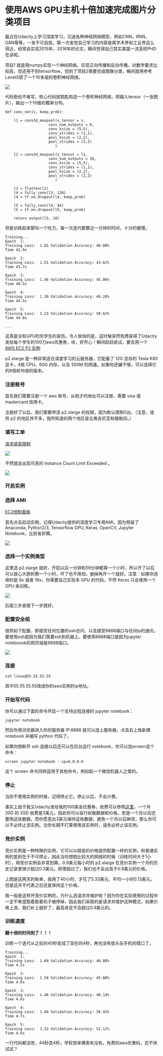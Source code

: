 # 使用AWS GPU主机十倍加速完成图片分类项目	
最近在Udacity上学习深度学习，沉迷各种神经网络模型，例如CNN，RNN，GAN等等，一发不可自拔。第一次发觉自己学习的内容是离学术界和工业界这么得近，经常会实现2015年，2016年的论文，瞬间觉得自己其实美国一流高校PHD在读呢。

项目1 就是用numpy实现一个神经网络，实现正向传播和反向传播，对数学要求比较高，但还用不到tensorflow，但到了项目2需要完成图像分类，瞬间就用参考Lenet5搭了一个10多层的卷积神经网络。

![](lenet5.png)

代码倒也不难写，核心代码就钥匙构造一个卷积神经网络，把输入tensor（一张图片），输出一个10维的概率分布。

```
def conv_net(x, keep_prob):
    
    l1 = conv2d_maxpool(x_tensor = x, 
                    conv_num_outputs = 6, 
                    conv_ksize = (5,5),
                    conv_strides = (1,1), 
                    pool_ksize = (2,2), 
                    pool_strides = (2,2)
                       )
    
    l2 = conv2d_maxpool(x_tensor = l1, 
                    conv_num_outputs = 16, 
                    conv_ksize = (5,5),
                    conv_strides = (1,1), 
                    pool_ksize = (2,2), 
                    pool_strides = (2,2)
                       )

    l3 = flatten(l2)
    l4 = fully_conn(l3, 120)
    l4 = tf.nn.dropout(l4, keep_prob)

    l5 = fully_conn(l4, 84)
    l5 = tf.nn.dropout(l5, keep_prob)
    
    return output(l5, 10)
```
但是训练起来那叫一个吃力，每一次迭代都要近一分钟的时间，十分的缓慢。

```
Training...
Epoch  1: 
Training Loss:  1.65 Validation Accuracy: 40.88%
Time 41.9s

Epoch  2: 
Training Loss:  1.51 Validation Accuracy: 43.62%
Time 41.7s

Epoch  3: 
Training Loss:  1.46 Validation Accuracy: 45.86%
Time 40.5s

Epoch  4: 
Training Loss:  1.30 Validation Accuracy: 49.28%
Time 44.5s

Epoch  5: 
Training Loss:  1.23 Validation Accuracy: 50.62%
Time 44.0s

...
```

这真是没有GPU的穷学生的哀伤。令人愉快的是，这时候突然免费获得了Udacity发给每个学生的100刀aws优惠券，哇，好开心！瞬间跃跃欲试，要去用一个 [AWS EC2 P2 实例](https://aws.amazon.com/cn/ec2/instance-types/p2/)

p2.xlarge 是一种非常适合深度学习的云服务器，它配备了 12G 显存的 Tesla K80 显卡，4核 CPU，60G 内存，以及 500M 的网速。如果你还嫌不够，可以选择它的8倍和16倍的版本。

### 注册账号

首先我们需要注册一个 aws 账号，从刚才的地址可以注册，需要 visa 或 mastercard 信用卡。

注册好了以后，我们需要申请 p2.xlarge 的权限，因为默认限制0台。（注意，提供 p2 的地区并不多，我所知道的两个地区是北弗吉尼亚和俄勒冈。）

### 填写工单

[请求提高限制](https://console.aws.amazon.com/support/home#/case/create?issueType=service-limit-increase&limitType=service-code-ec2-instances)

![](limitincrease.png)

不然就会出现可恶的 Instance Count Limit Exceeded 。

![](limitexceeded.png)

### 开启实例
### 选择 AMI
[EC2控制面板](https://console.aws.amazon.com/ec2/home)

首先点击启动实例，记得Udacity提供的深度学习专用AMI，因为预装了Anaconda, Python2/3, Tensorflow GPU, Keras, OpenCV, Jupyter Notebook，比较省折腾。

![](AMI.png)

### 选择一个实例类型

这里选 p2.xlarge 就好，开启以后一分钟和59分钟都算一个小时，所以开了以后可以放心大胆折腾一个小时，坏了也不用怕，删掉再开一个就好。注意：如果你选择的是 8x 或者 16x，你需要自己实现多 GPU 的代码，不然 Keras 只会使用一个 GPU 来训练。

![](p2.png)

后面三步直接下一步就好。

### 配置安全组
按照如下配置，即接受任何位置的ssh访问，以及接受8888端口与任何ip的通讯。要使用ssh是因为我们需要ssh到机器上。要使用8888端口是因为jupyter noteboook的网页端是8888端口。

![](security.png)

### 连接
```
ssh linux@55.55.55.55
```
其中55.55.55.55改成你的aws实例的ip地址。

### 开始写代码

你可以通过下面的命令开启一个支持远程连接的 jupyter notebook：


```
jupyter notebook
```
然后你用浏览器进入你的服务器 IP:8888 就可以连上服务器，点击右上角新建 notebook 并编写 python 代码了。

如果你想断开 ssh 连接以后还可以在后台运行 notebook，你可以加screen这个命令：

```
screen jupyter notebook --ip=0.0.0.0
```
这个 screen 命令同样适用于其他命令，例如起一个微信机器人之类的。

### 停止

当你不使用实例的时候，记得停止它。停止以后，不会计费。

事实上由于我又Udacity发给我的100美金优惠券。收费可以参照[这里](https://aws.amazon.com/cn/ebs/pricing/)，一个月 30G 的 SSD 收费是3美元，因此你可以自行权衡数据和价格。若是一个月以后还要用这些数据，而你愿意出3美元保持这些数据，避免一个月以后麻烦，那么你可以不必终止该实例。当你长期不打算使用该实例时，请务必终止该实例。

### 竞价实例

竞价实例是一种特殊的实例，它可以以超低的价格提供配置一样的实例，和普通实例的差别在于不可停止，因此当你想跑比较大的网络的时候（训练时间大于1小时），用竞价实例会非常划算。0.9美元每小时的 p2.xlarge 在竞价实例一个月的历史记录里很少超过0.3美元。即使超过了，我们也不会出高于0.9美元的价格。

上图是这两天的账单，我用了40小时，才花了5.33美元，平均一小时0.13美元，但是这并不代表之后还是保持这个价格。

我一般是这样开竞价实例的，为什么选请求并维护呢？因为你在实际使用的过程中一定不希望跑着跑着机子被停掉，因此我们采取的是请求并维护这种模式，如果价格上涨，我们补上就好了，最高肯定不会超过0.9美元的。

### 训练速度
**翻十倍的时间到了！！！**

训练一个迭代从之前的40秒变成了现在的4秒，再也没有低头玩手机的借口了。

```
Training...
Epoch  1: 
Training Loss:  1.69 Validation Accuracy: 40.88%
Time 4.5s

Epoch  2: 
Training Loss:  1.58 Validation Accuracy: 45.88%
Time 4.6s

Epoch  3: 
Training Loss:  1.48 Validation Accuracy: 48.14%
Time 4.6s

Epoch  4: 
Training Loss:  1.40 Validation Accuracy: 50.92%
Time 4.7s

Epoch  5: 
Training Loss:  1.32 Validation Accuracy: 51.12%
Time 4.6s
```

一行代码都没改，44秒变4秒，学校效率爆表有没有。免费的aws优惠码，还不快试试？